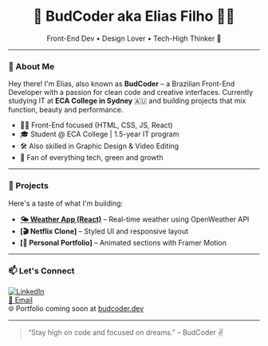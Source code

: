 <h1 align="center">🚀 BudCoder aka Elias Filho 👨‍💻</h1>
<p align="center">Front-End Dev • Design Lover • Tech-High Thinker 🌿</p>

---

### 👋 About Me

Hey there! I'm Elias, also known as **BudCoder** – a Brazilian Front-End Developer with a passion for clean code and creative interfaces. Currently studying IT at **ECA College in Sydney** 🇦🇺 and building projects that mix function, beauty and performance.

- 👨‍💻 Front-End focused (HTML, CSS, JS, React)
- 🎓 Student @ ECA College | 1.5-year IT program
- 🛠️ Also skilled in Graphic Design & Video Editing
- 🌱 Fan of everything tech, green and growth

---

### 🚀 Projects

Here's a taste of what I'm building:

- **[🌤️ Weather App (React)](#)** – Real-time weather using OpenWeather API  
- **[🎬 Netflix Clone]** – Styled UI and responsive layout  
- **[📱 Personal Portfolio]** – Animated sections with Framer Motion  

---

### 📫 Let's Connect

[![LinkedIn](https://img.shields.io/badge/LinkedIn-blue?style=for-the-badge&logo=linkedin)](https://www.linkedin.com/in/elias-oliveira-0385ab318/)  
[📧 Email](mailto:elias.seu@email.com)  
🌐 Portfolio coming soon at [budcoder.dev](https://budcoder.dev)

---

> “Stay high on code and focused on dreams.” – BudCoder ✌️

